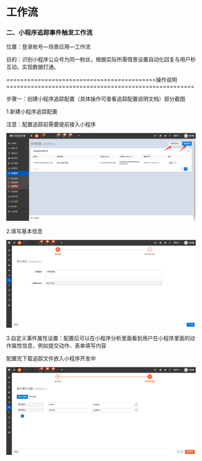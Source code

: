 # 工作流

### 二、小程序追踪事件触发工作流

位置：登录账号—场景应用—工作流

目的：识别小程序公众号为同一粉丝，根据实际所需情景设置自动化回复与用户秒互动，实现数据打通。

===========================================操作说明======================================================

步骤一：创建小程序追踪配置（具体操作可查看追踪配置说明文档）部分截图

1.新建小程序追踪配置

注意：配置追踪前需要提前接入小程序

![](/assets/xcxlist.png)

2.填写基本信息

![](/assets/xcxjbxx.png)

3.自定义事件属性设置：配置后可以在小程序分析里面看到用户在小程序里面的动作属性信息，例如提交动作、表单填写内容

配置完下载追踪文件嵌入小程序开发中

![](/assets/小程序zdysjsx.png)

